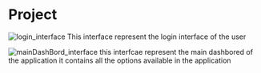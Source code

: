 # Project
![login_interface](https://user-images.githubusercontent.com/98287762/215113226-7127fd3b-5220-4ab5-b0fd-7c9e7cab9a8b.png)
This interface represent the login interface of the user



![mainDashBord_interface](https://user-images.githubusercontent.com/98287762/215113703-81334a37-82d3-48c3-ac1a-a3cd808b3a3e.png)
this interfcae represent the main dashbored of the application it contains all the options available in the application

